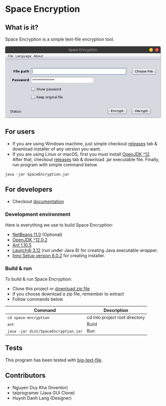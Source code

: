# Space Encryption
## What is it?
Space Encryption is a simple text-file encryption tool.

![Space Encryption Image](docs/images/space-encryption-app.png)

## For users
- If you are using Windows machine, just simple checkout [releases](https://github.com/taiprogramer/space-encryption/releases) tab & download installer of any version you want.
- If you are using Linux or macOS, first you must install [OpenJDK ^12](https://jdk.java.net/). After that, checkout [releases](https://github.com/taiprogramer/space-encryption/releases) tab & download .jar executable file. Finally, run program with simple command below

```
java -jar SpaceEncryption.jar
```

## For developers
- Checkout [documentation](./docs/README.md)

### Development environment
Here is everything we use to build Space Encryption:
- [NetBeans 11.0](https://netbeans.apache.org/download/nb110/nb110.html) (Optional)
- [OpenJDK ^12.0.2](https://jdk.java.net/)
- [Ant 1.10.5](https://ant.apache.org/)
- [Launch4j 3.12](http://launch4j.sourceforge.net/) (run under Java 8) for creating Java executable wrapper.
- [Inno Setup version 6.0.2](http://www.jrsoftware.org/isinfo.php) for creating installer.

### Build & run
To build & run Space Encryption:
- Clone this project or [download zip file](https://github.com/taiprogramer/space-encryption/archive/master.zip)
- If you choose download a zip file, remember to extract
- Follow commands below

|Command|Description|
|---|---|
|`cd space-encryption`|cd into project root directory|
|`ant`|Build|
|`java -jar dist/SpaceEncryption.jar`|Run|

## Tests
This program has been tested with [big-text-file](https://norvig.com/big.txt).

## Contributors
- Nguyen Duy Kha (Inventor)
- taiprogramer (Java GUI Clone)
- Huynh Danh Lang (Designer)
